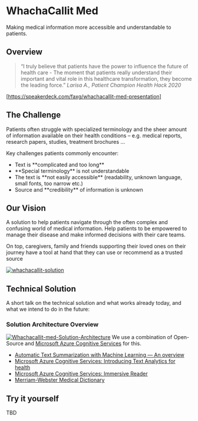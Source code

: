 # WhachaCallit Med
Making medical information more accessible and understandable to patients.

## Overview


<blockquote>
“I truly believe that patients have the power to
influence the future of health care -
The moment that patients really understand
their important and vital role in this healthcare
transformation, they become the leading
force.”
<i>Larisa A., Patient Champion Health Hack 2020</i>
</blockquote>

[https://speakerdeck.com/faxg/whachacallit-med-presentation]




## The Challenge
Patients often struggle with specialized terminology and the sheer
amount of information available on their health conditions – e.g.
medical reports, research papers, studies, treatment brochures ...

Key challenges patients commonly encounter:
<ul>
<li> Text is **complicated and too long**
<li> **Special terminology** is not understandable
<li> The text is **not easily accessible** (readability, unknown language,
small fonts, too narrow etc.)
<li> Source and **credibility** of information is unknown
</ul>

## Our Vision
A solution to help patients navigate through the often complex and confusing world of medical information. Help patients to be empowered to manage their disease and make informed decisions with their care teams.

On top, caregivers, family and friends supporting their loved ones on their journey have a tool at hand that they can use or recommend as a trusted source


<a href="https://ibb.co/4JCLpNH"><img src="https://i.ibb.co/3kVbchn/whachacallit-solution.png" alt="whachacallit-solution" border="0" /></a>



## Technical Solution
A short talk on the technical solution and what works already today, and what we intend to do in the future:

### Solution Architecture Overview
<a href="https://ibb.co/bNLRdPF"><img src="https://i.ibb.co/P14zCNM/Whachacallit-med-Solution-Architecture.png" alt="Whachacallit-med-Solution-Architecture" border="0" /></a>
We use a combination of Open-Source and <a href="https://azure.microsoft.com/en-us/services/cognitive-services/">Microsoft Azure Cognitive Services</a> for this.

<ul>
<li><a href="https://medium.com/luisfredgs/automatic-text-summarization-with-machine-learning-an-overview-68ded5717a25">Automatic Text Summarization with Machine Learning — An overview</a>
<li><a href="https://techcommunity.microsoft.com/t5/azure-ai/introducing-text-analytics-for-health/ba-p/1505152">Microsoft Azure Cognitive Services: Introducing Text Analytics for health</a>
<li><a href="https://azure.microsoft.com/en-us/services/cognitive-services/immersive-reader/">Microsoft Azure Cognitive Services: Immersive Reader</a>

<li><a href="https://www.dictionaryapi.com/products/api-medical-dictionary">Merriam-Webster Medical Dictionary</a>

</ul>


## Try it yourself
TBD
